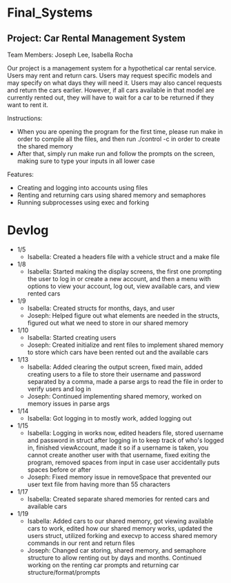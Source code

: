 # Final_Systems

## Project: Car Rental Management System ##
Team Members: Joseph Lee, Isabella Rocha

Our project is a management system for a hypothetical car rental service. Users may rent and return cars. Users may request specific models and may specify on what days they will need it. Users may also cancel requests and return the cars earlier. However, if all cars available in that model are currently rented out, they will have to wait for a car to be returned if they want to rent it.

Instructions:
* When you are opening the program for the first time, please run make in order to compile all the files, and then run ./control -c in order to create the shared memory
* After that, simply run make run and follow the prompts on the screen, making sure to type your inputs in all lower case

Features:
* Creating and logging into accounts using files
* Renting and returning cars using shared memory and semaphores
* Running subprocesses using exec and forking

# Devlog #
* 1/5
  * Isabella: Created a headers file with a vehicle struct and a make file
* 1/8
  * Isabella: Started making the display screens, the first one prompting the user to log in or create a new account, and then a menu with options to view your account, log out, view available cars, and view rented cars
* 1/9
  * Isabella: Created structs for months, days, and user
  * Joseph: Helped figure out what elements are needed in the structs, figured out what we need to store in our shared memory
* 1/10
  * Isabella: Started creating users
  * Joseph: Created initialize and rent files to implement shared memory to store which cars have been rented out and the available cars
* 1/13
  * Isabella: Added clearing the output screen, fixed main, added creating users to a file to store their username and password separated by a comma, made a parse args to read the file in order to verify users and log in
  * Joseph: Continued implementing shared memory, worked on memory issues in parse args
* 1/14
  * Isabella: Got logging in to mostly work, added logging out
* 1/15
  * Isabella: Logging in works now, edited headers file, stored username and password in struct after logging in to keep track of who's logged in, finished viewAccount, made it so if a username is taken, you cannot create another user with that username, fixed exiting the program, removed spaces from input in case user accidentally puts spaces before or after
  * Joseph: Fixed memory issue in removeSpace that prevented our user text file from having more than 55 characters
* 1/17
  * Isabella: Created separate shared memories for rented cars and available cars
* 1/19
  * Isabella: Added cars to our shared memory, got viewing available cars to work, edited how our shared memory works, updated the users struct, utilized forking and execvp to access shared memory commands in our rent and return files
  * Joseph: Changed car storing, shared memory, and semaphore structure to allow renting out by days and months. Continued working on the renting car prompts and returning car structure/format/prompts
